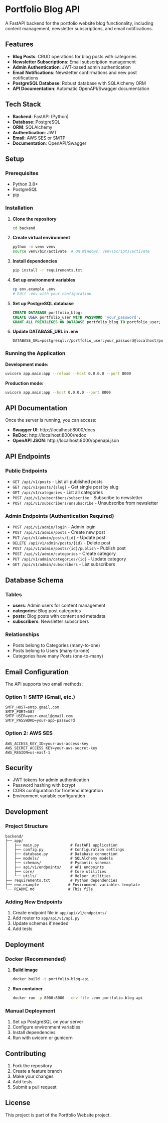 # Portfolio Blog API

A FastAPI backend for the portfolio website blog functionality, including content management, newsletter subscriptions, and email notifications.

## Features

- **Blog Posts**: CRUD operations for blog posts with categories
- **Newsletter Subscriptions**: Email subscription management
- **Admin Authentication**: JWT-based admin authentication
- **Email Notifications**: Newsletter confirmations and new post notifications
- **PostgreSQL Database**: Robust database with SQLAlchemy ORM
- **API Documentation**: Automatic OpenAPI/Swagger documentation

## Tech Stack

- **Backend**: FastAPI (Python)
- **Database**: PostgreSQL
- **ORM**: SQLAlchemy
- **Authentication**: JWT
- **Email**: AWS SES or SMTP
- **Documentation**: OpenAPI/Swagger

## Setup

### Prerequisites

- Python 3.8+
- PostgreSQL
- pip

### Installation

1. **Clone the repository**

   ```bash
   cd backend
   ```

2. **Create virtual environment**

   ```bash
   python -m venv venv
   source venv/bin/activate  # On Windows: venv\Scripts\activate
   ```

3. **Install dependencies**

   ```bash
   pip install -r requirements.txt
   ```

4. **Set up environment variables**

   ```bash
   cp env.example .env
   # Edit .env with your configuration
   ```

5. **Set up PostgreSQL database**

   ```sql
   CREATE DATABASE portfolio_blog;
   CREATE USER portfolio_user WITH PASSWORD 'your_password';
   GRANT ALL PRIVILEGES ON DATABASE portfolio_blog TO portfolio_user;
   ```

6. **Update DATABASE_URL in .env**
   ```
   DATABASE_URL=postgresql://portfolio_user:your_password@localhost/portfolio_blog
   ```

### Running the Application

**Development mode:**

```bash
uvicorn app.main:app --reload --host 0.0.0.0 --port 8000
```

**Production mode:**

```bash
uvicorn app.main:app --host 0.0.0.0 --port 8000
```

## API Documentation

Once the server is running, you can access:

- **Swagger UI**: http://localhost:8000/docs
- **ReDoc**: http://localhost:8000/redoc
- **OpenAPI JSON**: http://localhost:8000/openapi.json

## API Endpoints

### Public Endpoints

- `GET /api/v1/posts` - List all published posts
- `GET /api/v1/posts/{slug}` - Get single post by slug
- `GET /api/v1/categories` - List all categories
- `POST /api/v1/subscribers/subscribe` - Subscribe to newsletter
- `POST /api/v1/subscribers/unsubscribe` - Unsubscribe from newsletter

### Admin Endpoints (Authentication Required)

- `POST /api/v1/admin/login` - Admin login
- `POST /api/v1/admin/posts` - Create new post
- `PUT /api/v1/admin/posts/{id}` - Update post
- `DELETE /api/v1/admin/posts/{id}` - Delete post
- `POST /api/v1/admin/posts/{id}/publish` - Publish post
- `POST /api/v1/admin/categories` - Create category
- `PUT /api/v1/admin/categories/{id}` - Update category
- `GET /api/v1/admin/subscribers` - List subscribers

## Database Schema

### Tables

- **users**: Admin users for content management
- **categories**: Blog post categories
- **posts**: Blog posts with content and metadata
- **subscribers**: Newsletter subscribers

### Relationships

- Posts belong to Categories (many-to-one)
- Posts belong to Users (many-to-one)
- Categories have many Posts (one-to-many)

## Email Configuration

The API supports two email methods:

### Option 1: SMTP (Gmail, etc.)

```env
SMTP_HOST=smtp.gmail.com
SMTP_PORT=587
SMTP_USER=your-email@gmail.com
SMTP_PASSWORD=your-app-password
```

### Option 2: AWS SES

```env
AWS_ACCESS_KEY_ID=your-aws-access-key
AWS_SECRET_ACCESS_KEY=your-aws-secret-key
AWS_REGION=us-east-1
```

## Security

- JWT tokens for admin authentication
- Password hashing with bcrypt
- CORS configuration for frontend integration
- Environment variable configuration

## Development

### Project Structure

```
backend/
├── app/
│   ├── main.py              # FastAPI application
│   ├── config.py            # Configuration settings
│   ├── database.py          # Database connection
│   ├── models/              # SQLAlchemy models
│   ├── schemas/             # Pydantic schemas
│   ├── api/v1/endpoints/    # API endpoints
│   ├── core/                # Core utilities
│   └── utils/               # Helper utilities
├── requirements.txt         # Python dependencies
├── env.example             # Environment variables template
└── README.md               # This file
```

### Adding New Endpoints

1. Create endpoint file in `app/api/v1/endpoints/`
2. Add router to `app/api/v1/api.py`
3. Update schemas if needed
4. Add tests

## Deployment

### Docker (Recommended)

1. **Build image**

   ```bash
   docker build -t portfolio-blog-api .
   ```

2. **Run container**
   ```bash
   docker run -p 8000:8000 --env-file .env portfolio-blog-api
   ```

### Manual Deployment

1. Set up PostgreSQL on your server
2. Configure environment variables
3. Install dependencies
4. Run with uvicorn or gunicorn

## Contributing

1. Fork the repository
2. Create a feature branch
3. Make your changes
4. Add tests
5. Submit a pull request

## License

This project is part of the Portfolio Website project.
